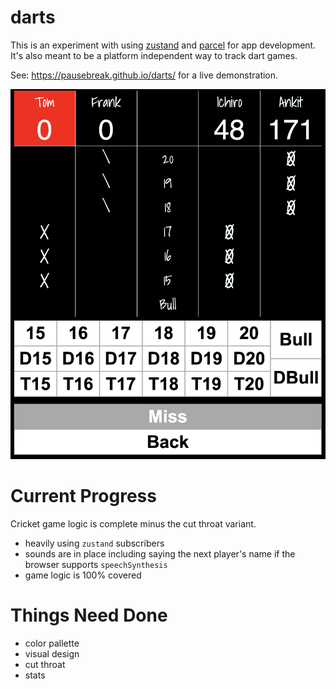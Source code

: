 # darts

This is an experiment with using [zustand](https://zustand-demo.pmnd.rs/) and [parcel](https://parceljs.org/) for app development. It's also meant to be a platform independent way to track dart games.

See: https://pausebreak.github.io/darts/ for a live demonstration.

![Cricket Interface](src/images/cricket.png "Cricket Interface")

# Current Progress

Cricket game logic is complete minus the cut throat variant.

- heavily using `zustand` subscribers
- sounds are in place including saying the next player's name if the browser supports `speechSynthesis`
- game logic is 100% covered

# Things Need Done

- color pallette
- visual design
- cut throat
- stats
